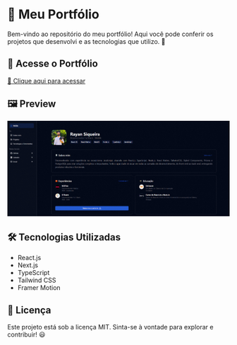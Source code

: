 # 📌 Meu Portfólio

Bem-vindo ao repositório do meu portfólio! Aqui você pode conferir os projetos que desenvolvi e as tecnologias que utilizo. 🚀

## 🔗 Acesse o Portfólio
[🔗 Clique aqui para acessar](https://portfolio-eta-seven-32.vercel.app)  

## 🖼️ Preview
<p align='center'>
   <img alt='Preview Portfólio' src='./.github/preview.png'/>
</p>

## 🛠️ Tecnologias Utilizadas
- React.js
- Next.js
- TypeScript
- Tailwind CSS
- Framer Motion

## 📜 Licença
Este projeto está sob a licença MIT. Sinta-se à vontade para explorar e contribuir! 😃
